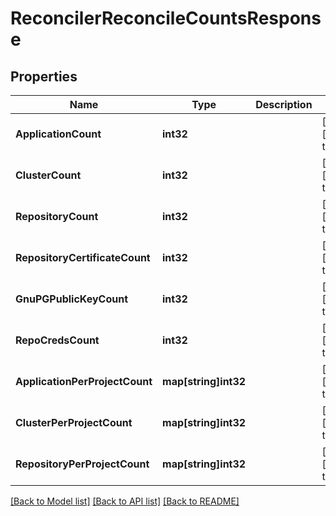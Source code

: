 # ReconcilerReconcileCountsResponse

## Properties
Name | Type | Description | Notes
------------ | ------------- | ------------- | -------------
**ApplicationCount** | **int32** |  | [optional] [default to null]
**ClusterCount** | **int32** |  | [optional] [default to null]
**RepositoryCount** | **int32** |  | [optional] [default to null]
**RepositoryCertificateCount** | **int32** |  | [optional] [default to null]
**GnuPGPublicKeyCount** | **int32** |  | [optional] [default to null]
**RepoCredsCount** | **int32** |  | [optional] [default to null]
**ApplicationPerProjectCount** | **map[string]int32** |  | [optional] [default to null]
**ClusterPerProjectCount** | **map[string]int32** |  | [optional] [default to null]
**RepositoryPerProjectCount** | **map[string]int32** |  | [optional] [default to null]

[[Back to Model list]](../README.md#documentation-for-models) [[Back to API list]](../README.md#documentation-for-api-endpoints) [[Back to README]](../README.md)

